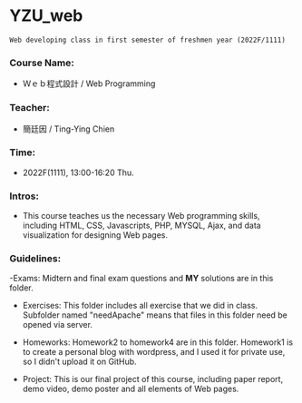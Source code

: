 # YZU_web

```
Web developing class in first semester of freshmen year (2022F/1111)
```

### Course Name: 
- Ｗｅｂ程式設計 / Web Programming

### Teacher: 
- 簡廷因 / Ting-Ying Chien

### Time: 
- 2022F(1111), 13:00-16:20 Thu.

### Intros:
- This course teaches us the necessary Web programming skills, including HTML, CSS, Javascripts, PHP, MYSQL, Ajax, and data visualization for designing Web pages.

### Guidelines:
-Exams: Midtern and final exam questions and **MY** solutions are in this folder. 

- Exercises: This folder includes all exercise that we did in class. Subfolder named "needApache" means that files in this folder need be opened via server.

- Homeworks: Homework2 to homework4 are in this folder. Homework1 is to create a personal blog with wordpress, and I used it for private use, so I didn't upload it on GitHub.

- Project: This is our final project of this course, including paper report, demo video, demo poster and all elements of Web pages.

